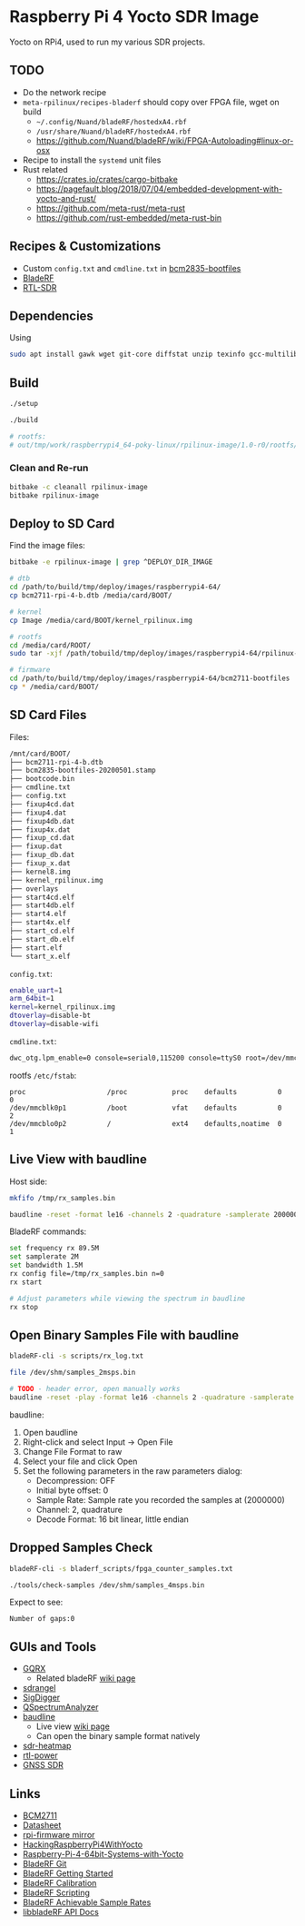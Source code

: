# Raspberry Pi 4 Yocto SDR Image

Yocto on RPi4, used to run my various SDR projects.

## TODO

* Do the network recipe
* `meta-rpilinux/recipes-bladerf` should copy over FPGA file, wget on build
  - `~/.config/Nuand/bladeRF/hostedxA4.rbf`
  - `/usr/share/Nuand/bladeRF/hostedxA4.rbf`
  - https://github.com/Nuand/bladeRF/wiki/FPGA-Autoloading#linux-or-osx
* Recipe to install the `systemd` unit files
* Rust related
  - https://crates.io/crates/cargo-bitbake
  - https://pagefault.blog/2018/07/04/embedded-development-with-yocto-and-rust/
  - https://github.com/meta-rust/meta-rust
  - https://github.com/rust-embedded/meta-rust-bin

## Recipes & Customizations

* Custom `config.txt` and `cmdline.txt` in [bcm2835-bootfiles](meta-rpilinux/recipes-bsp/bootfiles/bcm2835-bootfiles.bbappend)
* [BladeRF](meta-rpilinux/recipes-bladerf/bladerf/bladerf_2019.07.bb)
* [RTL-SDR](meta-rpilinux/recipes-rtl-sdr/rtl-sdr/rtl-sdr.bb)

## Dependencies

Using

```bash
sudo apt install gawk wget git-core diffstat unzip texinfo gcc-multilib build-essential chrpath socat libsdl1.2-dev xterm python
```

## Build

```bash
./setup

./build

# rootfs:
# out/tmp/work/raspberrypi4_64-poky-linux/rpilinux-image/1.0-r0/rootfs/
```

### Clean and Re-run

```bash
bitbake -c cleanall rpilinux-image
bitbake rpilinux-image
```

## Deploy to SD Card

Find the image files:

```bash
bitbake -e rpilinux-image | grep ^DEPLOY_DIR_IMAGE
```

```bash
# dtb
cd /path/to/build/tmp/deploy/images/raspberrypi4-64/
cp bcm2711-rpi-4-b.dtb /media/card/BOOT/

# kernel
cp Image /media/card/BOOT/kernel_rpilinux.img

# rootfs
cd /media/card/ROOT/
sudo tar -xjf /path/tobuild/tmp/deploy/images/raspberrypi4-64/rpilinux-image-raspberrypi4-64.tar.bz2

# firmware
cd /path/to/build/tmp/deploy/images/raspberrypi4-64/bcm2711-bootfiles
cp * /media/card/BOOT/
```

## SD Card Files

Files:

```bash
/mnt/card/BOOT/
├── bcm2711-rpi-4-b.dtb
├── bcm2835-bootfiles-20200501.stamp
├── bootcode.bin
├── cmdline.txt
├── config.txt
├── fixup4cd.dat
├── fixup4.dat
├── fixup4db.dat
├── fixup4x.dat
├── fixup_cd.dat
├── fixup.dat
├── fixup_db.dat
├── fixup_x.dat
├── kernel8.img
├── kernel_rpilinux.img
├── overlays
├── start4cd.elf
├── start4db.elf
├── start4.elf
├── start4x.elf
├── start_cd.elf
├── start_db.elf
├── start.elf
└── start_x.elf
```

`config.txt`:

```bash
enable_uart=1
arm_64bit=1
kernel=kernel_rpilinux.img
dtoverlay=disable-bt
dtoverlay=disable-wifi
```

`cmdline.txt`:

```bash
dwc_otg.lpm_enable=0 console=serial0,115200 console=ttyS0 root=/dev/mmcblk0p2 rootfstype=ext4 elevator=deadline fsck.repair=yes rootwait
```

rootfs `/etc/fstab`:

```text
proc                    /proc           proc    defaults          0       0
/dev/mmcblk0p1          /boot           vfat    defaults          0       2
/dev/mmcblo0p2          /               ext4    defaults,noatime  0       1
```

## Live View with baudline

Host side:

```bash
mkfifo /tmp/rx_samples.bin

baudline -reset -format le16 -channels 2 -quadrature -samplerate 2000000 -stdin < /tmp/rx_samples.bin
```

BladeRF commands:

```bash
set frequency rx 89.5M
set samplerate 2M
set bandwidth 1.5M
rx config file=/tmp/rx_samples.bin n=0
rx start

# Adjust parameters while viewing the spectrum in baudline
rx stop
```

## Open Binary Samples File with baudline

```bash
bladeRF-cli -s scripts/rx_log.txt

file /dev/shm/samples_2msps.bin
```

```bash
# TODO - header error, open manually works
baudline -reset -play -format le16 -channels 2 -quadrature -samplerate 2000000 /dev/shm/samples_2msps.bin
```

baudline:

1. Open baudline
1. Right-click and select Input -> Open File
1. Change File Format to raw
1. Select your file and click Open
1. Set the following parameters in the raw parameters dialog:
   - Decompression: OFF
   - Initial byte offset: 0
   - Sample Rate: Sample rate you recorded the samples at (2000000)
   - Channel: 2, quadrature
   - Decode Format: 16 bit linear, little endian

## Dropped Samples Check

```bash
bladeRF-cli -s bladerf_scripts/fpga_counter_samples.txt

./tools/check-samples /dev/shm/samples_4msps.bin
```

Expect to see:

```text
Number of gaps:0
```

## GUIs and Tools

* [GQRX](https://gqrx.dk/)
  - Related bladeRF [wiki page](https://github.com/Nuand/bladeRF/wiki/Getting-Started%3A-Linux#build-and-install-gqrx)
* [sdrangel](https://github.com/f4exb/sdrangel)
* [SigDigger](https://batchdrake.github.io/SigDigger/)
* [QSpectrumAnalyzer](https://pypi.org/project/QSpectrumAnalyzer/)
* [baudline](http://baudline.com/index.html)
  - Live view [wiki page](https://github.com/Nuand/bladeRF/wiki/bladeRF-CLI-Tips-and-Tricks#live-viewing-of-samples)
  - Can open the binary sample format natively
* [sdr-heatmap](https://crates.io/crates/sdr-heatmap)
* [rtl-power](http://kmkeen.com/rtl-power/2014-10-18-14-49-57-361.html)
* [GNSS SDR](https://gnss-sdr.org/quick-start-guide/)

## Links

* [BCM2711](https://www.raspberrypi.org/documentation/hardware/raspberrypi/bcm2711/README.md)
* [Datasheet](https://github.com/raspberrypi/documentation/raw/master/hardware/raspberrypi/bcm2711/rpi_DATA_2711_1p0.pdf)
* [rpi-firmware mirror](https://github.com/Hexxeh/rpi-firmware)
* [HackingRaspberryPi4WithYocto](https://lancesimms.com/RaspberryPi/HackingRaspberryPi4WithYocto_Introduction.html)
* [Raspberry-Pi-4-64bit-Systems-with-Yocto](https://jumpnowtek.com/rpi/Raspberry-Pi-4-64bit-Systems-with-Yocto.html)
* [BladeRF Git](https://github.com/Nuand/bladeRF)
* [BladeRF Getting Started](https://github.com/Nuand/bladeRF/wiki/Getting-Started%3A-Verifying-Basic-Device-Operation)
* [BladeRF Calibration](https://github.com/Nuand/bladeRF/wiki/DC-offset-and-IQ-Imbalance-Correction#dc-auto-calibration-for-a-single-frequency-and-gain)
* [BladeRF Scripting](https://github.com/Nuand/bladeRF/wiki/bladeRF-CLI-Tips-and-Tricks#using-bladerf-cli-in-shell-scripts)
* [BladeRF Achievable Sample Rates](https://github.com/Nuand/bladeRF/wiki/Debugging-dropped-samples-and-identifying-achievable-sample-rates)
* [libbladeRF API Docs](https://www.nuand.com/libbladeRF-doc)
